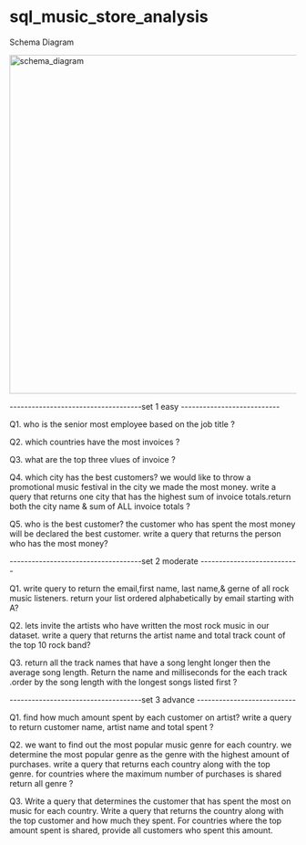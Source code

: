 # sql_music_store_analysis
Schema Diagram


<img width="594" alt="schema_diagram" src="https://github.com/sadakathkhan55/sql_music_store_analysis/assets/159020826/eb059423-b0b8-4c18-b282-d29cece4157b">





------------------------------------set 1 easy ---------------------------

Q1. who is the senior most employee based on the job title ?

Q2. which countries have the most invoices ?

Q3. what are the top three vlues of invoice ?

Q4. which city has the best customers? we would like to throw a promotional music festival in the city we made the most money.
    write a query that returns one city that has the highest sum of invoice totals.return both the city name & sum of ALL invoice totals ?

Q5.  who is the best customer? the customer who has spent the most money will be declared the best customer.
     write a query that returns the person who has the most money?	
	 
  ------------------------------------set 2 moderate  ---------------------------

Q1.   write query to return the email,first name, last name,& gerne of all rock music listeners. return your list ordered
      alphabetically by email starting with A?

Q2.   lets invite the artists who have written the most rock music in our dataset.
      write a query that returns the artist name and total track count of the top 10 rock band? 

Q3.   return all the track names that have a song lenght longer then the average song length.
      Return the name and milliseconds for the each track .order by the song length with the longest songs listed first ?
      


 ------------------------------------set 3 advance  ---------------------------

Q1.   find how much amount spent by each customer on artist? write a query to return customer name, artist name and total spent ?

Q2.    we want to find out the most popular music genre for each country. we determine the most popular genre as the genre with the highest 
       amount of purchases. write a query that returns each country along with the top genre. for countries where the maximum number of 
	   purchases is shared return all genre ?

Q3.         Write a query that determines the customer that has spent the most on music for each country. 
            Write a query that returns the country along with the top customer and how much they spent. 
            For countries where the top amount spent is shared, provide all customers who spent this amount.



